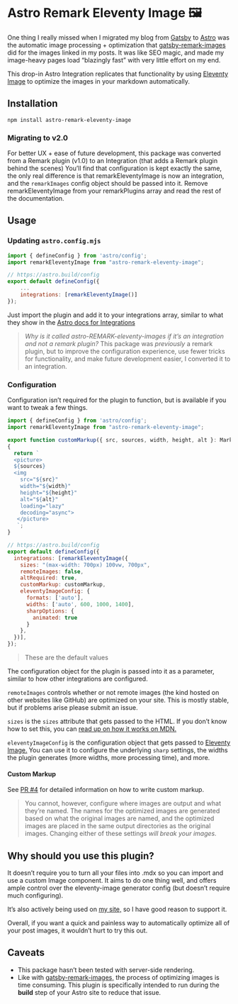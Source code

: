 # Astro Remark Eleventy Image 🖼

One thing I really missed when I migrated my blog from [Gatsby](https://www.gatsbyjs.com/) to [Astro](https://astro.build/) was the automatic image processing + optimization that [gatsby-remark-images](https://www.gatsbyjs.com/plugins/gatsby-remark-images/) did for the images linked in my posts. It was like SEO magic, and made my image-heavy pages load “blazingly fast” with very little effort on my end.

This drop-in Astro Integration replicates that functionality by using [Eleventy Image](https://www.11ty.dev/docs/plugins/image/) to optimize the images in your markdown automatically.

## Installation

`npm install astro-remark-eleventy-image`

### Migrating to v2.0

For better UX + ease of future development, this package was converted from a Remark plugin (v1.0) to an Integration (that adds a Remark plugin behind the scenes)
You’ll find that configuration is kept exactly the same, the only real difference is that remarkEleventyImage is now an integration, and the `remarkImages` config object should be passed into it. Remove remarkEleventyImage from your remarkPlugins array and read the rest of the documentation.

## Usage

### Updating `astro.config.mjs`

```js
import { defineConfig } from 'astro/config';
import remarkEleventyImage from "astro-remark-eleventy-image";

// https://astro.build/config
export default defineConfig({
	...
	integrations: [remarkEleventyImage()]
});
```

Just import the plugin and add it to your integrations array, similar to what they show in the [Astro docs for Integrations](https://docs.astro.build/en/guides/integrations-guide/#using-integrations)

> _Why is it called astro-REMARK-eleventy-images if it’s an integration and not a remark plugin?_
> This package was _previously_ a remark plugin, but to improve the configuration experience, use fewer tricks for functionality, and make future development easier, I converted it to an integration.

### Configuration

Configuration isn’t required for the plugin to function, but is available if you want to tweak a few things.

```js
import { defineConfig } from 'astro/config';
import remarkEleventyImage from "astro-remark-eleventy-image";

export function customMarkup({ src, sources, width, height, alt }: MarkupValues)
{
  return `
  <picture>
  ${sources}
  <img
    src="${src}"
    width="${width}"
    height="${height}"
    alt="${alt}"
    loading="lazy"
    decoding="async">
   </picture>
   `;
}

// https://astro.build/config
export default defineConfig({
  integrations: [remarkEleventyImage({
    sizes: "(max-width: 700px) 100vw, 700px",
    remoteImages: false,
    altRequired: true,
    customMarkup: customMarkup,
    eleventyImageConfig: {
      formats: ['auto'],
      widths: ['auto', 600, 1000, 1400],
      sharpOptions: {
        animated: true
      }
    },
  })],
});
```

> These are the default values

The configuration object for the plugin is passed into it as a parameter, similar to how other integrations are configured.

`remoteImages` controls whether or not remote images (the kind hosted on other websites like GitHub) are optimized on your site. This is mostly stable, but if problems arise please submit an issue.

`sizes` is the `sizes` attribute that gets passed to the HTML. If you don’t know how to set this, you can [read up on how it works on MDN.](https://developer.mozilla.org/en-US/docs/Web/API/HTMLImageElement/sizes)

`eleventyImageConfig` is the configuration object that gets passed to [Eleventy Image.](https://www.11ty.dev/docs/plugins/image/) You can use it to configure the underlying `sharp` settings, the widths the plugin generates (more widths, more processing time), and more.

#### Custom Markup

See [PR #4](https://github.com/ChrisOh431/astro-remark-eleventy-image/pull/4) for detailed information on how to write custom markup.

> You cannot, however, configure where images are output and what they’re named. The names for the optimized images are generated based on what the original images are named, and the optimized images are placed in the same output directories as the original images. Changing either of these settings _will break your images._

## Why should you use this plugin?

It doesn’t require you to turn all your files into .mdx so you can import and use a custom Image component. It aims to do one thing well, and offers ample control over the eleventy-image generator config (but doesn’t require much configuring).

It’s also actively being used on [my site,](https://cjohanaja.com/) so I have good reason to support it.

Overall, if you want a quick and painless way to automatically optimize all of your post images, it wouldn’t hurt to try this out.

## Caveats

- This package hasn’t been tested with server-side rendering.
- Like with [gatsby-remark-images,](https://www.gatsbyjs.com/plugins/gatsby-remark-images/) the process of optimizing images is time consuming. This plugin is specifically intended to run during the **build** step of your Astro site to reduce that issue.
